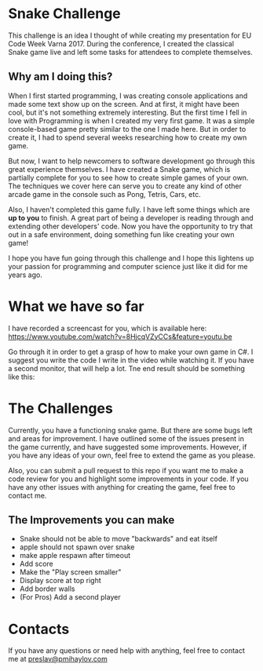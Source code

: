 # Snake Challenge
This challenge is an idea I thought of while creating my presentation for EU Code Week Varna 2017.
During the conference, I created the classical Snake game live and left some tasks for attendees to complete themselves.

## Why am I doing this?
When I first started programming, I was creating console applications and made some text show up on the screen. And at first, it might have been cool, but it's not something extremely interesting. But the first time I fell in love with Programming is when I created my very first game. It was a simple console-based game pretty similar to the one I made here. But in order to create it, I had to spend several weeks researching how to create my own game.

But now, I want to help newcomers to software development go through this great experience themselves.
I have created a Snake game, which is partially complete for you to see how to create simple games of your own. The techniques we cover here can serve you to create any kind of other arcade game in the console such as Pong, Tetris, Cars, etc.

Also, I haven't completed this game fully. I have left some things which are **up to you** to finish. A great part of being a developer is reading through and extending other developers' code. Now you have the opportunity to try that out in a safe environment, doing something fun like creating your own game!

I hope you have fun going through this challenge and I hope this lightens up your passion for programming and computer science just like it did for me years ago.

# What we have so far
I have recorded a screencast for you, which is available here: https://www.youtube.com/watch?v=8HjcqVZyCCs&feature=youtu.be

Go through it in order to get a grasp of how to make your own game in C#. I suggest you write the code I write in the video while watching it. If you have a second monitor, that will help a lot. Tne end result should be something like this:


# The Challenges
Currently, you have a functioning snake game. But there are some bugs left and areas for improvement. I have outlined some of the issues present in the game currently, and have suggested some improvements. However, if you have any ideas of your own, feel free to extend the game as you please.

Also, you can submit a pull request to this repo if you want me to make a code review for you and highlight some improvements in your code. If you have any other issues with anything for creating the game, feel free to contact me.

## The Improvements you can make
* Snake should not be able to move "backwards" and eat itself
* apple should not spawn over snake
* make apple respawn after timeout
* Add score
* Make the "Play screen smaller"
* Display score at top right
* Add border walls
* (For Pros) Add a second player

# Contacts
If you have any questions or need help with anything, feel free to contact me at preslav@pmihaylov.com
